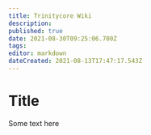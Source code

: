 ```yaml
---
title: Trinitycore Wiki
description: 
published: true
date: 2021-08-30T09:25:06.700Z
tags: 
editor: markdown
dateCreated: 2021-08-13T17:47:17.543Z
---
```


# Title

Some text here